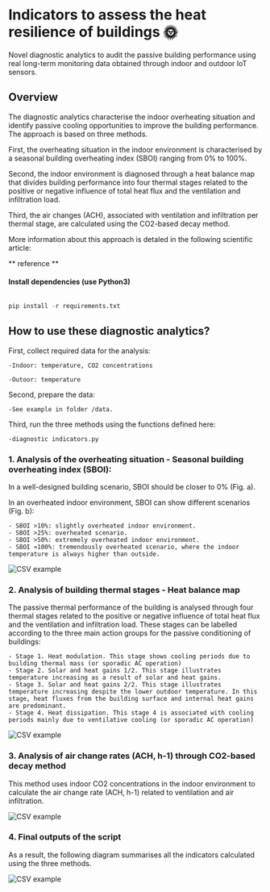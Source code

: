 # Indicators to assess the heat resilience of buildings 🌞

Novel diagnostic analytics to audit the passive building performance using real long-term monitoring data obtained through indoor and outdoor IoT sensors.

## Overview

The diagnostic analytics characterise the indoor overheating situation and identify passive cooling opportunities to improve the building performance. The approach is based on three methods. 

First, the overheating situation in the indoor environment is characterised by a seasonal building overheating index (SBOI) ranging from 0% to 100%. 

Second, the indoor environment is diagnosed through a heat balance map that divides building performance into four thermal stages related to the positive or negative influence of total heat flux and the ventilation and infiltration load. 

Third, the air changes (ACH), associated with ventilation and infiltration per thermal stage, are calculated using the CO2-based decay method. 


More information about this approach is detaled in the following scientific article: 

** reference **



#### Install dependencies (use Python3)

```python

pip install -r requirements.txt

```

## How to use these **diagnostic analytics**?

First, collect required data for the analysis: 

	-Indoor: temperature, CO2 concentrations

	-Outoor: temperature

Second, prepare the data: 

	-See example in folder /data. 

Third, run the three methods using the functions defined here: 

	-diagnostic indicators.py


### 1. Analysis of the overheating situation - Seasonal building overheating index (SBOI): 

In a well-designed building scenario, SBOI should be closer to 0% (Fig. a).

In an overheated indoor environment, SBOI can show different scenarios (Fig. b): 

	- SBOI >10%: slightly overheated indoor environment.
	- SBOI >25%: overheated scenario.
	- SBOI >50%: extremely overheated indoor environment. 
	- SBOI ≈100%: tremendously overheated scenario, where the indoor temperature is always higher than outside. 

  
![CSV example](https://github.com/lizanafj/Indicators-to-assess-the-heat-resilience-of-buildings/blob/master/resources/1_SBOI.jpg )


### 2. Analysis of building thermal stages - Heat balance map

The passive thermal performance of the building is analysed through four thermal stages related to the positive or negative influence of total heat flux and the ventilation and infiltration load.
These stages can be labelled according to the three main action groups for the passive conditioning of buildings:

	- Stage 1. Heat modulation. This stage shows cooling periods due to building thermal mass (or sporadic AC operation)
	- Stage 2. Solar and heat gains 1/2. This stage illustrates temperature increasing as a result of solar and heat gains.
	- Stage 3. Solar and heat gains 2/2. This stage illustrates temperature increasing despite the lower outdoor temperature. In this stage, heat fluxes from the building surface and internal heat gains are predominant. 
	- Stage 4. Heat dissipation. This stage 4 is associated with cooling periods mainly due to ventilative cooling (or sporadic AC operation)


![CSV example](https://github.com/lizanafj/Indicators-to-assess-the-heat-resilience-of-buildings/blob/master/resources/2_Thermalbuildingstages.jpg )


### 3. Analysis of air change rates (ACH, h-1) through CO2-based decay method

This method uses indoor CO2 concentrations in the indoor environment to calculate the air change rate (ACH, h-1) related to ventilation and air infiltration.

![CSV example](https://github.com/lizanafj/Indicators-to-assess-the-heat-resilience-of-buildings/blob/master/resources/3_ACHmethod.png )


### 4. Final outputs of the script 

As a result, the following diagram summarises all the indicators calculated using the three methods. 

![CSV example](https://github.com/lizanafj/Indicators-to-assess-the-heat-resilience-of-buildings/blob/master/resources/4_scriptresults.png )





